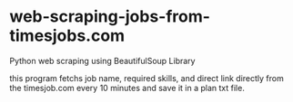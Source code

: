# web-scraping-jobs-from-timesjobs.com
Python web scraping using BeautifulSoup Library 

this program fetchs job name, required skills, and direct link directly from the timesjob.com every 10 minutes and save it in a plan txt file.
